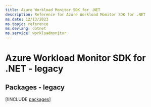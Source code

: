 ```yaml
---
title: Azure Workload Monitor SDK for .NET
description: Reference for Azure Workload Monitor SDK for .NET
ms.date: 12/13/2023
ms.topic: reference
ms.devlang: dotnet
ms.service: workloadmonitor
---
```

# Azure Workload Monitor SDK for .NET - legacy
## Packages - legacy
[!INCLUDE [packages](workload-monitor-index.md)]